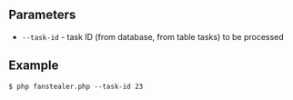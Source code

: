 ## Parameters

+ `--task-id` - task ID (from database, from table tasks) to be processed

## Example

`$ php fanstealer.php --task-id 23`
